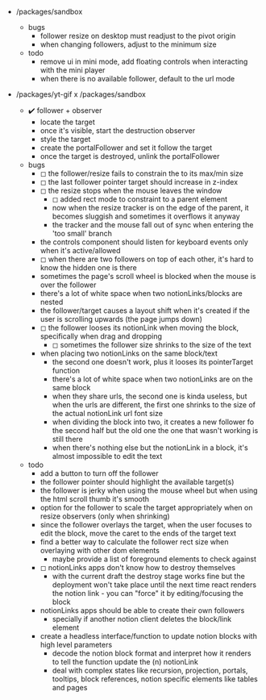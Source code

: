 - /packages/sandbox
	- bugs
		- follower resize on desktop must readjust to the pivot origin
		- when changing followers, adjust to the minimum size
	- todo
		- remove ui in mini mode, add floating controls when interacting with the mini player
		- when there is no available follower, default to the url mode

- /packages/yt-gif x /packages/sandbox 
	- ✔️ follower + observer
		- locate the target
		- once it's visible, start the destruction observer
		- style the target
		- create the portalFollower and set it follow the target
		- once the target is destroyed, unlink the portalFollower
	- bugs
		- ◻ the follower/resize fails to constrain the to its max/min size
		- ◻ the last follower pointer target should increase in z-index
		- ◻ the resize stops when the mouse leaves the window
			- ◻ added rect mode to constraint to a parent element
			- now when the resize tracker is on the edge of the parent, it becomes sluggish and sometimes it overflows it anyway
			- the tracker and the mouse fall out of sync when entering the 'too small' branch
		- the controls component should listen for keyboard events only when it's active/allowed
		- ◻ when there are two followers on top of each other, it's hard to know the hidden one is there
		- sometimes the page's scroll wheel is blocked when the mouse is over the follower
		- there's a lot of white space when two notionLinks/blocks are nested
		- the follower/target causes a layout shift when it's created if the user is scrolling upwards (the page jumps down)
		- ◻ the follower looses its notionLink when moving the block, specifically when drag and dropping
			- ◻ sometimes the follower size shrinks to the size of the text
		- when placing two notionLinks on the same block/text
			- the second one doesn't work, plus it looses its pointerTarget function
			- there's a lot of white space when two notionLinks are on the same block
			- when they share urls, the second one is kinda useless, but when the urls are different, the first one shrinks to the size of the actual notionLink url font size
			- when dividing the block into two, it creates a new follower fo the second half but the old one the one that wasn't working is still there
			- when there's nothing else but the notionLink in a block, it's almost impossible to edit the text
	- todo
		- add a button to turn off the follower
		- the follower pointer should highlight the available target(s)
		- the follower is jerky when using the mouse wheel but when using the html scroll thumb it's smooth
		- option for the follower to scale the target appropriately when on resize observers (only when shrinking)
		- since the follower overlays the target, when the user focuses to edit the block, move the caret to the ends of the target text
		- find a better way to calculate the follower rect size when overlaying with other dom elements
			- maybe provide a list of foreground elements to check against
		- ◻ notionLinks apps don't know how to destroy themselves
			- with the current draft the destroy stage works fine but the deployment won't take place until the next time react renders the notion link - you can "force" it by editing/focusing the block 
		- notionLinks apps should be able to create their own followers
			- specially if another notion client deletes the block/link element
		- create a headless interface/function to update notion blocks with high level parameters
			- decode the notion block format and interpret how it renders to tell the function update the (n) notionLink
			- deal with complex states like recursion, projection, portals, tooltips, block references, notion specific elements like tables and pages